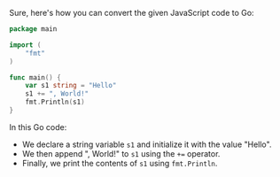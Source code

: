  Sure, here's how you can convert the given JavaScript code to Go:

```go
package main

import (
	"fmt"
)

func main() {
	var s1 string = "Hello"
	s1 += ", World!"
	fmt.Println(s1)
}
```

In this Go code:
- We declare a string variable `s1` and initialize it with the value "Hello".
- We then append ", World!" to `s1` using the `+=` operator.
- Finally, we print the contents of `s1` using `fmt.Println`.

